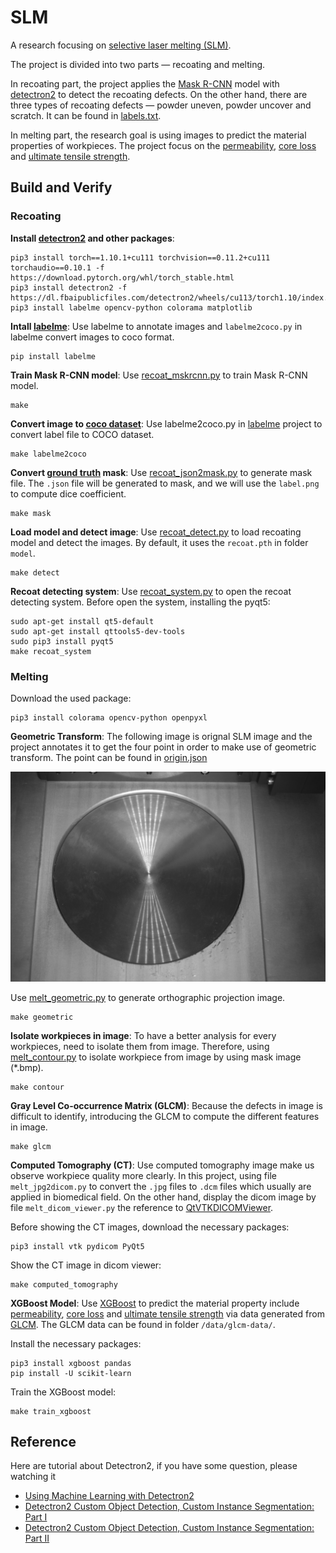 # SLM
A research focusing on [selective laser melting (SLM)](https://en.wikipedia.org/wiki/Selective_laser_melting).

The project is divided into two parts — recoating and melting.

In recoating part, the project applies the [Mask R-CNN](https://github.com/matterport/Mask_RCNN) model with [detectron2](https://ai.facebook.com/tools/detectron2/) to detect the recoating defects. On the other hand, there are three types of recoating defects — powder uneven, powder uncover and scratch. It can be found in [labels.txt](/data/recoat/labels.txt).

In melting part, the research goal is using images to predict the material properties of workpieces. The project focus on the [permeability](https://en.wikipedia.org/wiki/Permeability_(electromagnetism)), [core loss](https://en.wikipedia.org/wiki/Magnetic_core#Core_loss) and [ultimate tensile strength](https://en.wikipedia.org/wiki/Ultimate_tensile_strength).

## Build and Verify
### Recoating
**Install [detectron2](https://ai.facebook.com/tools/detectron2/) and other packages**:
```
pip3 install torch==1.10.1+cu111 torchvision==0.11.2+cu111 torchaudio==0.10.1 -f https://download.pytorch.org/whl/torch_stable.html
pip3 install detectron2 -f   https://dl.fbaipublicfiles.com/detectron2/wheels/cu113/torch1.10/index.html
pip3 install labelme opencv-python colorama matplotlib
```

**Intall [labelme](https://github.com/wkentaro/labelme)**: Use labelme to annotate images and `labelme2coco.py` in labelme convert images to coco format.
```
pip install labelme
```

**Train Mask R-CNN model**: Use [recoat_mskrcnn.py](recoat_mskrcnn.py) to train Mask R-CNN model.
```
make
```

**Convert image to [coco dataset](https://cocodataset.org)**: Use labelme2coco.py in [labelme](https://github.com/wkentaro/labelme) project to convert label file to COCO dataset.
```
make labelme2coco
```

**Convert [ground truth](https://en.wikipedia.org/wiki/Ground_truth) mask**: Use [recoat_json2mask.py](recoat_json2mask.py) to generate mask file. The `.json` file will be generated to mask, and we will use the `label.png` to compute dice coefficient.
```
make mask
```

**Load model and detect image**: Use [recoat_detect.py](recoat_detect.py) to load recoating model and detect the images. By default, it uses the `recoat.pth` in folder `model`.
```
make detect
```

**Recoat detecting system**: Use [recoat_system.py](recoat_system.py) to open the recoat detecting system. Before open the system, installing the pyqt5:
```
sudo apt-get install qt5-default
sudo apt-get install qttools5-dev-tools
sudo pip3 install pyqt5
make recoat_system
```

### Melting
Download the used package:
```
pip3 install colorama opencv-python openpyxl
```

**Geometric Transform**: The following image is orignal SLM image and the project annotates it to get the four point in order to make use of geometric transform. The point can be found in [origin.json](data/geometric/origin.json)

![](data/geometric/origin.jpg)

Use [melt_geometric.py](melt_geometric.py) to generate orthographic projection image.
```
make geometric
```

**Isolate workpieces in image**: To have a better analysis for every workpieces, need to isolate them from image. Therefore, using [melt_contour.py](melt_contour.py) to isolate workpiece from image by using mask image (*.bmp).
```
make contour
```

**Gray Level Co-occurrence Matrix (GLCM)**: Because the defects in image is difficult to identify, introducing the GLCM to compute the different features in image.
```
make glcm
```

**Computed Tomography (CT)**: Use computed tomography image make us observe workpiece quality more clearly. In this project, using file `melt_jpg2dicom.py` to convert the `.jpg` files to `.dcm` files which usually are applied in biomedical field. On the other hand, display the dicom image by file `melt_dicom_viewer.py` the reference to [QtVTKDICOMViewer](https://github.com/RasmusRPaulsen/QtVTKDICOMViewer).

Before showing the CT images, download the necessary packages:
```
pip3 install vtk pydicom PyQt5
```

Show the CT image in dicom viewer:
```
make computed_tomography
```

**XGBoost Model**: Use [XGBoost](https://xgboost.readthedocs.io/en/stable/) to predict the material property include [permeability](https://en.wikipedia.org/wiki/Permeability_(electromagnetism)), [core loss](https://en.wikipedia.org/wiki/Magnetic_core#Core_loss) and [ultimate tensile strength](https://en.wikipedia.org/wiki/Ultimate_tensile_strength) via data generated from [GLCM](https://en.wikipedia.org/wiki/Co-occurrence_matrix#Other_applications). The GLCM data can be found in folder `/data/glcm-data/`.

Install the necessary packages:
```
pip3 install xgboost pandas
pip install -U scikit-learn
```

Train the XGBoost model:
```
make train_xgboost
```

## Reference
Here are tutorial about Detectron2, if you have some question, please watching it
* [Using Machine Learning with Detectron2](https://www.youtube.com/watch?v=eUSgtfK4ivk&ab_channel=MetaOpenSource)
* [Detectron2 Custom Object Detection, Custom Instance Segmentation: Part I](https://www.youtube.com/watch?v=ffTURA0JM1Q&ab_channel=TheCodingBug)
* [Detectron2 Custom Object Detection, Custom Instance Segmentation: Part II](https://www.youtube.com/watch?v=GoItxr16ae8&ab_channel=TheCodingBug)
